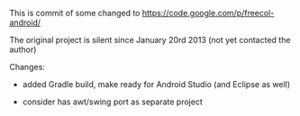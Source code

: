 
This is commit of some changed to <https://code.google.com/p/freecol-android/>

The original project is silent since January 20rd 2013 (not yet contacted the author)

Changes:

- added Gradle build, make ready for Android Studio (and Eclipse as well)

- consider has awt/swing port as separate project
